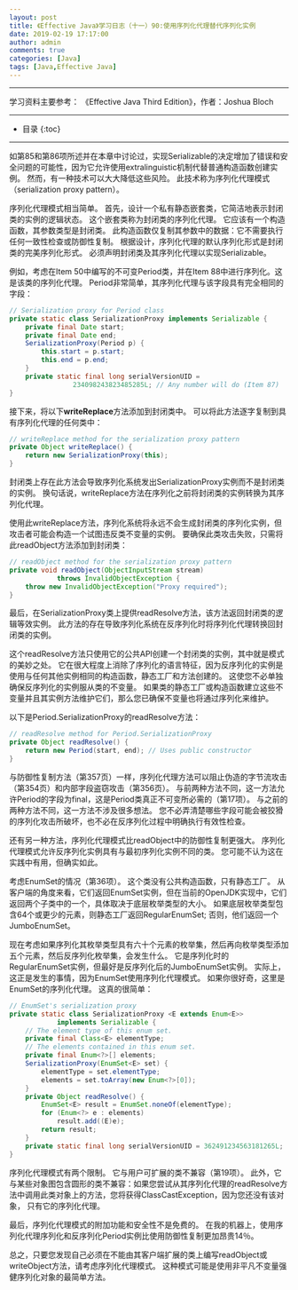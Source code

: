 ```yaml
---
layout: post
title: 《Effective Java》学习日志（十一）90:使用序列化代理替代序列化实例
date: 2019-02-19 17:17:00
author: admin
comments: true
categories: [Java]
tags: [Java,Effective Java]
---
```




<!-- more -->

------

学习资料主要参考： 《Effective Java Third Edition》，作者：Joshua Bloch

------




* 目录
{:toc}

------

如第85和第86项所述并在本章中讨论过，实现Serializable的决定增加了错误和安全问题的可能性，因为它允许使用extralinguistic机制代替普通构造函数创建实例。 然而，有一种技术可以大大降低这些风险。 此技术称为序列化代理模式（serialization proxy pattern）。

序列化代理模式相当简单。 首先，设计一个私有静态嵌套类，它简洁地表示封闭类的实例的逻辑状态。 这个嵌套类称为封闭类的序列化代理。 它应该有一个构造函数，其参数类型是封闭类。 此构造函数仅复制其参数中的数据：它不需要执行任何一致性检查或防御性复制。 根据设计，序列化代理的默认序列化形式是封闭类的完美序列化形式。 必须声明封闭类及其序列化代理以实现Serializable。

例如，考虑在Item 50中编写的不可变Period类，并在Item 88中进行序列化。这是该类的序列化代理。 Period非常简单，其序列化代理与该字段具有完全相同的字段：

```java
// Serialization proxy for Period class
private static class SerializationProxy implements Serializable {
    private final Date start;
    private final Date end;
    SerializationProxy(Period p) {
        this.start = p.start;
        this.end = p.end;
    }
    private static final long serialVersionUID =
    			234098243823485285L; // Any number will do (Item 87)
}
```

接下来，将以下**writeReplace**方法添加到封闭类中。 可以将此方法逐字复制到具有序列化代理的任何类中：

```java
// writeReplace method for the serialization proxy pattern
private Object writeReplace() {
	return new SerializationProxy(this);
}
```

封闭类上存在此方法会导致序列化系统发出SerializationProxy实例而不是封闭类的实例。 换句话说，writeReplace方法在序列化之前将封闭类的实例转换为其序列化代理。

使用此writeReplace方法，序列化系统将永远不会生成封闭类的序列化实例，但攻击者可能会构造一个试图违反类不变量的实例。 要确保此类攻击失败，只需将此readObject方法添加到封闭类：

```java
// readObject method for the serialization proxy pattern
private void readObject(ObjectInputStream stream)
    		throws InvalidObjectException {
    throw new InvalidObjectException("Proxy required");
}
```

最后，在SerializationProxy类上提供readResolve方法，该方法返回封闭类的逻辑等效实例。 此方法的存在导致序列化系统在反序列化时将序列化代理转换回封闭类的实例。

这个readResolve方法只使用它的公共API创建一个封闭类的实例，其中就是模式的美妙之处。 它在很大程度上消除了序列化的语言特征，因为反序列化的实例是使用与任何其他实例相同的构造函数，静态工厂和方法创建的。 这使您不必单独确保反序列化的实例服从类的不变量。 如果类的静态工厂或构造函数建立这些不变量并且其实例方法维护它们，那么您已确保不变量也将通过序列化来维护。

以下是Period.SerializationProxy的readResolve方法：

```java
// readResolve method for Period.SerializationProxy
private Object readResolve() {
	return new Period(start, end); // Uses public constructor
}
```

与防御性复制方法（第357页）一样，序列化代理方法可以阻止伪造的字节流攻击（第354页）和内部字段盗窃攻击（第356页）。 与前两种方法不同，这一方法允许Period的字段为final，这是Period类真正不可变所必需的（第17项）。 与之前的两种方法不同，这一方法不涉及很多想法。 您不必弄清楚哪些字段可能会被狡猾的序列化攻击所破坏，也不必在反序列化过程中明确执行有效性检查。

还有另一种方法，序列化代理模式比readObject中的防御性复制更强大。 序列化代理模式允许反序列化实例具有与最初序列化实例不同的类。 您可能不认为这在实践中有用，但确实如此。

考虑EnumSet的情况（第36项）。 这个类没有公共构造函数，只有静态工厂。 从客户端的角度来看，它们返回EnumSet实例，但在当前的OpenJDK实现中，它们返回两个子类中的一个，具体取决于底层枚举类型的大小。 如果底层枚举类型包含64个或更少的元素，则静态工厂返回RegularEnumSet; 否则，他们返回一个JumboEnumSet。

现在考虑如果序列化其枚举类型具有六十个元素的枚举集，然后再向枚举类型添加五个元素，然后反序列化枚举集，会发生什么。 它是序列化时的RegularEnumSet实例，但最好是反序列化后的JumboEnumSet实例。 实际上，这正是发生的事情，因为EnumSet使用序列化代理模式。 如果你很好奇，这里是EnumSet的序列化代理。 这真的很简单：

```java
// EnumSet's serialization proxy
private static class SerializationProxy <E extends Enum<E>>
    		implements Serializable {
    // The element type of this enum set.
    private final Class<E> elementType;
    // The elements contained in this enum set.
    private final Enum<?>[] elements;
    SerializationProxy(EnumSet<E> set) {
        elementType = set.elementType;
        elements = set.toArray(new Enum<?>[0]);
    }
    private Object readResolve() {
        EnumSet<E> result = EnumSet.noneOf(elementType);
        for (Enum<?> e : elements)
        	result.add((E)e);
        return result;
    }
    private static final long serialVersionUID = 362491234563181265L;
}
```

序列化代理模式有两个限制。 它与用户可扩展的类不兼容（第19项）。 此外，它与某些对象图包含圆形的类不兼容：如果您尝试从其序列化代理的readResolve方法中调用此类对象上的方法，您将获得ClassCastException，因为您还没有该对象， 只有它的序列化代理。

最后，序列化代理模式的附加功能和安全性不是免费的。 在我的机器上，使用序列化代理序列化和反序列化Period实例比使用防御性复制更加昂贵14％。

总之，只要您发现自己必须在不能由其客户端扩展的类上编写readObject或writeObject方法，请考虑序列化代理模式。 这种模式可能是使用非平凡不变量强健序列化对象的最简单方法。
